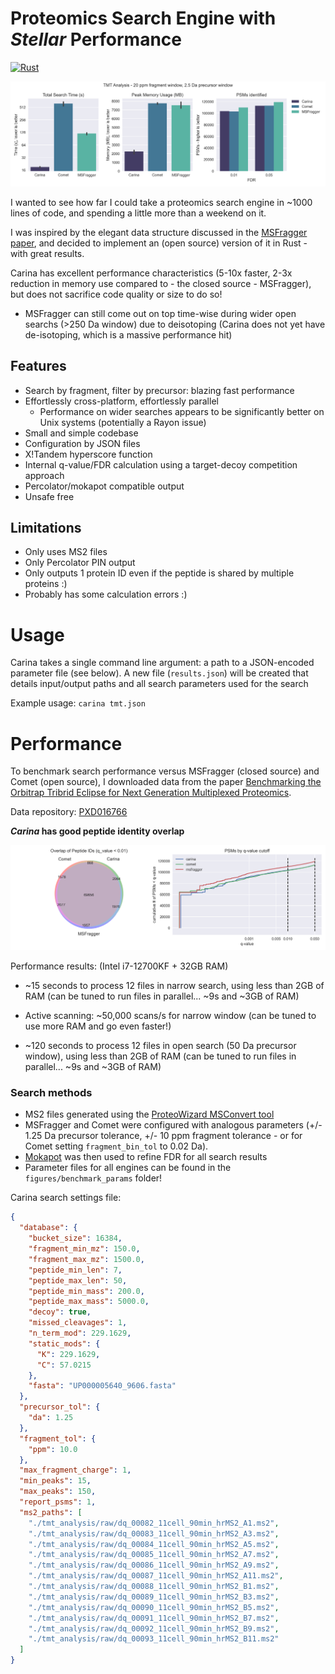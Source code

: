 # Proteomics Search Engine with *Stellar* Performance

[![Rust](https://github.com/lazear/carina/actions/workflows/rust.yml/badge.svg)](https://github.com/lazear/carina/actions/workflows/rust.yml)

<img src="figures/TMT_Panel.png" width="800">

I wanted to see how far I could take a proteomics search engine in ~1000 lines of code, and spending a little more than a weekend on it. 

I was inspired by the elegant data structure discussed in the [MSFragger paper](https://www.ncbi.nlm.nih.gov/pmc/articles/PMC5409104/), and decided to implement an (open source) version of it in Rust - with great results.

Carina has excellent performance characteristics (5-10x faster, 2-3x reduction in memory use compared to - the closed source - MSFragger), but does not sacrifice code quality or size to do so!
- MSFragger can still come out on top time-wise during wider open searchs (>250 Da window) due to deisotoping (Carina does not yet have de-isotoping, which is a massive performance hit)
 
## Features

- Search by fragment, filter by precursor: blazing fast performance
- Effortlessly cross-platform, effortlessly parallel
  - Performance on wider searches appears to be significantly better on Unix systems (potentially a Rayon issue)
- Small and simple codebase
- Configuration by JSON files
- X!Tandem hyperscore function
- Internal q-value/FDR calculation using a target-decoy competition approach
- Percolator/mokapot compatible output
- Unsafe free

## Limitations

- Only uses MS2 files
- Only Percolator PIN output
- Only outputs 1 protein ID even if the peptide is shared by multiple proteins :)
- Probably has some calculation errors :)

# Usage 

Carina takes a single command line argument: a path to a JSON-encoded parameter file (see below). A new file (`results.json`) will be created that details input/output paths and all search parameters used for the search

Example usage: `carina tmt.json`

# Performance

To benchmark search performance versus MSFragger (closed source) and Comet (open source), I downloaded data from the paper [Benchmarking the Orbitrap Tribrid Eclipse for Next Generation
Multiplexed Proteomics](https://pubs.acs.org/doi/10.1021/acs.analchem.9b05685?goto=supporting-info).

Data repository: [PXD016766](http://proteomecentral.proteomexchange.org/cgi/GetDataset?ID=PXD016766)

***Carina* has good peptide identity overlap**

<img src="figures/TMT_IDs.png" width="600">

Performance results: (Intel i7-12700KF + 32GB RAM)

- ~15 seconds to process 12 files in narrow search, using less than 2GB of RAM (can be tuned to run files in parallel... ~9s and ~3GB of RAM)
- Active scanning: ~50,000 scans/s for narrow window (can be tuned to use more RAM and go even faster!)

- ~120 seconds to process 12 files in open search (50 Da precursor window), using less than 2GB of RAM (can be tuned to run files in parallel... ~9s and ~3GB of RAM)


### Search methods

- MS2 files generated using the [ProteoWizard MSConvert tool](http://www.proteowizard.org/download.html)
- MSFragger and Comet were configured with analogous parameters (+/- 1.25 Da precursor tolerance, +/- 10 ppm fragment tolerance - or for Comet setting `fragment_bin_tol` to 0.02 Da).
- [Mokapot](https://github.com/wfondrie/mokapot) was then used to refine FDR for all search results
- Parameter files for all engines can be found in the `figures/benchmark_params` folder!

Carina search settings file:
```json
{
  "database": {
    "bucket_size": 16384,
    "fragment_min_mz": 150.0,
    "fragment_max_mz": 1500.0,
    "peptide_min_len": 7,
    "peptide_max_len": 50,
    "peptide_min_mass": 200.0,
    "peptide_max_mass": 5000.0,
    "decoy": true,
    "missed_cleavages": 1,
    "n_term_mod": 229.1629,
    "static_mods": {
      "K": 229.1629,
      "C": 57.0215
    },
    "fasta": "UP000005640_9606.fasta"
  },
  "precursor_tol": {
    "da": 1.25
  },
  "fragment_tol": {
    "ppm": 10.0
  },
  "max_fragment_charge": 1,
  "min_peaks": 15,
  "max_peaks": 150,
  "report_psms": 1,
  "ms2_paths": [
    "./tmt_analysis/raw/dq_00082_11cell_90min_hrMS2_A1.ms2",
    "./tmt_analysis/raw/dq_00083_11cell_90min_hrMS2_A3.ms2",
    "./tmt_analysis/raw/dq_00084_11cell_90min_hrMS2_A5.ms2",
    "./tmt_analysis/raw/dq_00085_11cell_90min_hrMS2_A7.ms2",
    "./tmt_analysis/raw/dq_00086_11cell_90min_hrMS2_A9.ms2",
    "./tmt_analysis/raw/dq_00087_11cell_90min_hrMS2_A11.ms2",
    "./tmt_analysis/raw/dq_00088_11cell_90min_hrMS2_B1.ms2",
    "./tmt_analysis/raw/dq_00089_11cell_90min_hrMS2_B3.ms2",
    "./tmt_analysis/raw/dq_00090_11cell_90min_hrMS2_B5.ms2",
    "./tmt_analysis/raw/dq_00091_11cell_90min_hrMS2_B7.ms2",
    "./tmt_analysis/raw/dq_00092_11cell_90min_hrMS2_B9.ms2",
    "./tmt_analysis/raw/dq_00093_11cell_90min_hrMS2_B11.ms2"
  ]
}
```

